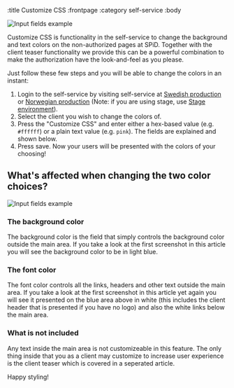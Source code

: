 :title Customize CSS
:frontpage
:category self-service
:body

![Input fields example](/images/customize_css/customized_example.png)

Customize CSS is functionality in the self-service to change the background and text colors on the non-authorized pages at SPiD. Together with the client teaser functionality we provide this can be a powerful combination to make the authorization have the look-and-feel as you please.

Just follow these few steps and you will be able to change the colors in an instant:

1. Login to the self-service by visiting self-service at [Swedish production](https://login.schibsted.com/)  or [Norwegian production](https://payment.schibsted.no/selfservice) (Note: if you are using stage, use [Stage environment](https://identity-pre.schibsted.com/)).
2. Select the client you wish to change the colors of.
3. Press the "Customize CSS" and enter either a hex-based value (e.g. ```#ffffff```) or a plain text value (e.g. ```pink```). The fields are explained and shown below.
4. Press save. Now your users will be presented with the colors of your choosing!

## What's affected when changing the two color choices?

![Input fields example](/images/customize_css/input_fields.png)

### The background color

The background color is the field that simply controls the background color outside the main area. If you take a look at the first screenshot in this article you will see the background color to be in light blue.

### The font color

The font color controls all the links, headers and other text outside the main area. If you take a look at the first screenshot in this article yet again you will see it presented on the blue area above in white (this includes the client header that is presented if you have no logo) and also the white links below the main area.

### What is not included

Any text inside the main area is not customizeable in this feature. The only thing inside that you as a client may customize to increase user experience is the client teaser which is covered in a seperated article.

Happy styling!

